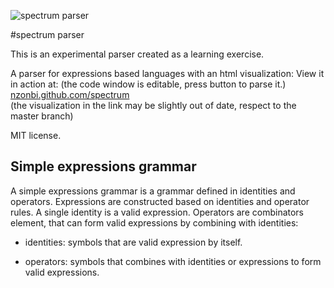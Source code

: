 ![spectrum parser](http://nzonbi.github.io/spectrum/spectrum_parser.svg)

#spectrum parser

This is an experimental parser created as a learning exercise.

A parser for expressions based languages
with an html visualization:
View it in action at: (the code window is editable, press
button to parse it.)
[nzonbi.github.com/spectrum](http://nzonbi.github.com/spectrum)  
(the visualization in the link may be slightly 
out of date, respect to the master branch)  

MIT license.  



## Simple expressions grammar

A simple expressions grammar is a grammar defined in identities and operators. 
Expressions are constructed based on identities and operator rules. A single identity is a valid expression. Operators are combinators element, that can form valid expressions by combining with identities:

* identities: symbols that are valid expression by itself.

* operators: symbols that combines with identities or expressions to form valid expressions.




	
